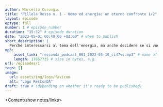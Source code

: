 ```yaml
---
author: Marcello Corongiu
title: "Pillola Rossa n. 1 - Uomo ed energia: un eterno confronto 1/2"
layout: episode
eptype: full
number: 1 # episode_number
duration: "15:32" # episode duration
date: "2023-05-01 00:40:00 +02:00" # when to publish
short_description: |
  Perché interessarsi al tema dell'energia, ma anche decidere se si vuole prendere la pillola blu o quella rossa...
mp3:
    asset_link: "resconda_podcast_001_2022-05-10_ci47vs.mp3" # name of your MP3 file, e.g. 
    length: 17867735 # size in bytes, e.g. 
url: /episodes/1
tags: []
image: 
  url: assets/img/logo/favicon
  alt: "Logo ResConDA"
draft: true # (depending on whether it's ready to be published)
---
```


<Content/show notes/links>